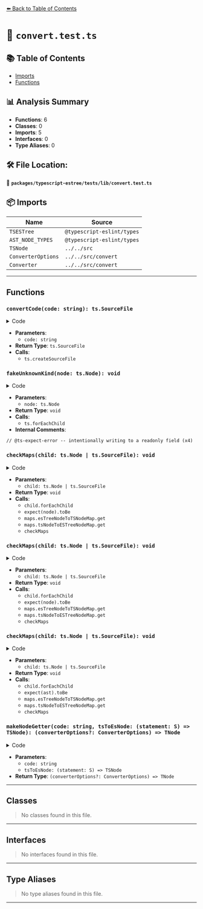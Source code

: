 [⬅️ Back to Table of Contents](../../../../index.md)

# 📄 `convert.test.ts`

## 📚 Table of Contents

- [Imports](#imports)
- [Functions](#functions)

## 📊 Analysis Summary

- **Functions**: 6
- **Classes**: 0
- **Imports**: 5
- **Interfaces**: 0
- **Type Aliases**: 0

## 🛠️ File Location:
📂 **`packages/typescript-estree/tests/lib/convert.test.ts`**

## 📦 Imports

| Name | Source |
|------|--------|
| `TSESTree` | `@typescript-eslint/types` |
| `AST_NODE_TYPES` | `@typescript-eslint/types` |
| `TSNode` | `../../src` |
| `ConverterOptions` | `../../src/convert` |
| `Converter` | `../../src/convert` |


---

## Functions

### `convertCode(code: string): ts.SourceFile`

<details><summary>Code</summary>

```ts
function convertCode(code: string): ts.SourceFile {
    return ts.createSourceFile(
      'text.ts',
      code,
      ts.ScriptTarget.ESNext,
      true,
      ts.ScriptKind.TSX,
    );
  }
```
</details>

- **Parameters**:
  - `code: string`
- **Return Type**: `ts.SourceFile`
- **Calls**:
  - `ts.createSourceFile`
### `fakeUnknownKind(node: ts.Node): void`

<details><summary>Code</summary>

```ts
function fakeUnknownKind(node: ts.Node): void {
        ts.forEachChild(node, fakeUnknownKind);
        // @ts-expect-error -- intentionally writing to a readonly field
        node.kind = ts.SyntaxKind.UnparsedPrologue;
      }
```
</details>

- **Parameters**:
  - `node: ts.Node`
- **Return Type**: `void`
- **Calls**:
  - `ts.forEachChild`
- **Internal Comments**:
```
// @ts-expect-error -- intentionally writing to a readonly field (x4)
```

### `checkMaps(child: ts.Node | ts.SourceFile): void`

<details><summary>Code</summary>

```ts
function checkMaps(child: ts.Node | ts.SourceFile): void {
      child.forEachChild(node => {
        if (
          node.kind !== ts.SyntaxKind.EndOfFileToken &&
          node.kind !== ts.SyntaxKind.JsxAttributes &&
          node.kind !== ts.SyntaxKind.VariableDeclaration
        ) {
          expect(node).toBe(
            maps.esTreeNodeToTSNodeMap.get(
              maps.tsNodeToESTreeNodeMap.get(node as TSNode),
            ),
          );
        }
        checkMaps(node);
      });
    }
```
</details>

- **Parameters**:
  - `child: ts.Node | ts.SourceFile`
- **Return Type**: `void`
- **Calls**:
  - `child.forEachChild`
  - `expect(node).toBe`
  - `maps.esTreeNodeToTSNodeMap.get`
  - `maps.tsNodeToESTreeNodeMap.get`
  - `checkMaps`
### `checkMaps(child: ts.Node | ts.SourceFile): void`

<details><summary>Code</summary>

```ts
function checkMaps(child: ts.Node | ts.SourceFile): void {
      child.forEachChild(node => {
        if (
          node.kind !== ts.SyntaxKind.EndOfFileToken &&
          node.kind !== ts.SyntaxKind.JsxAttributes
        ) {
          expect(node).toBe(
            maps.esTreeNodeToTSNodeMap.get(
              maps.tsNodeToESTreeNodeMap.get(node as TSNode),
            ),
          );
        }
        checkMaps(node);
      });
    }
```
</details>

- **Parameters**:
  - `child: ts.Node | ts.SourceFile`
- **Return Type**: `void`
- **Calls**:
  - `child.forEachChild`
  - `expect(node).toBe`
  - `maps.esTreeNodeToTSNodeMap.get`
  - `maps.tsNodeToESTreeNodeMap.get`
  - `checkMaps`
### `checkMaps(child: ts.Node | ts.SourceFile): void`

<details><summary>Code</summary>

```ts
function checkMaps(child: ts.Node | ts.SourceFile): void {
      child.forEachChild(node => {
        if (node.kind !== ts.SyntaxKind.EndOfFileToken) {
          expect(ast).toBe(
            maps.esTreeNodeToTSNodeMap.get(maps.tsNodeToESTreeNodeMap.get(ast)),
          );
        }
        checkMaps(node);
      });
    }
```
</details>

- **Parameters**:
  - `child: ts.Node | ts.SourceFile`
- **Return Type**: `void`
- **Calls**:
  - `child.forEachChild`
  - `expect(ast).toBe`
  - `maps.esTreeNodeToTSNodeMap.get`
  - `maps.tsNodeToESTreeNodeMap.get`
  - `checkMaps`
### `makeNodeGetter(code: string, tsToEsNode: (statement: S) => TSNode): (converterOptions?: ConverterOptions) => TNode`

<details><summary>Code</summary>

```ts
<
        // Small convenience for testing the nodes:
        // eslint-disable-next-line @typescript-eslint/no-unnecessary-type-parameters
        S extends ts.Statement,
        // eslint-disable-next-line @typescript-eslint/no-unnecessary-type-parameters
        TNode extends TSESTree.Node,
      >(
        code: string,
        tsToEsNode: (statement: S) => TSNode,
      ) =>
      (converterOptions?: ConverterOptions): TNode => {
        const ast = convertCode(code);
        const instance = new Converter(ast, {
          shouldPreserveNodeMaps: true,
          ...converterOptions,
        });

        instance.convertProgram();

        return instance
          .getASTMaps()
          .tsNodeToESTreeNodeMap.get(tsToEsNode(ast.statements[0] as S));
      }
```
</details>

- **Parameters**:
  - `code: string`
  - `tsToEsNode: (statement: S) => TSNode`
- **Return Type**: `(converterOptions?: ConverterOptions) => TNode`

---

## Classes

> No classes found in this file.


---

## Interfaces

> No interfaces found in this file.


---

## Type Aliases

> No type aliases found in this file.


---